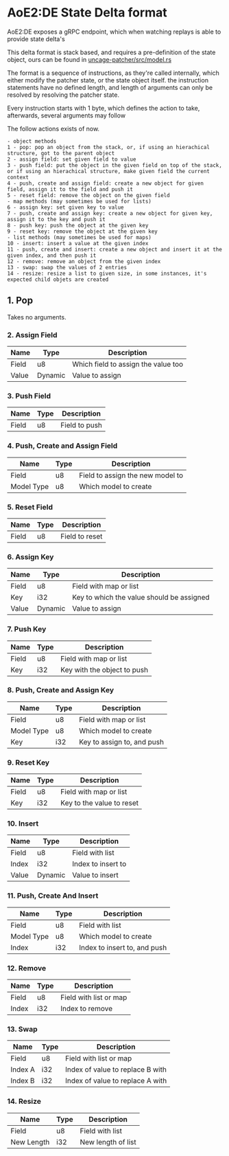 # AoE2:DE State Delta format

AoE2:DE exposes a gRPC endpoint, which when watching replays is able to provide state delta's

This delta format is stack based, and requires a pre-definition of the state object, ours can be found
in [uncage-patcher/src/model.rs](/src/model.rs)

The format is a sequence of instructions, as they're called internally, which either modify the patcher state, or the
state object itself. the instruction statements have no defined length, and length of arguments can only be resolved by
resolving the patcher state.

Every instruction starts with 1 byte, which defines the action to take, afterwards, several arguments may follow

The follow actions exists of now.

```
- object methods
1 - pop: pop an object from the stack, or, if using an hierachical structure, got to the parent object
2 - assign field: set given field to value
3 - push field: put the object in the given field on top of the stack, or if using an hierachical structure, make given field the current context
4 - push, create and assign field: create a new object for given field, assign it to the field and push it
5 - reset field: remove the object on the given field
- map methods (may sometimes be used for lists)
6 - assign key: set given key to value
7 - push, create and assign key: create a new object for given key, assign it to the key and push it
8 - push key: push the object at the given key
9 - reset key: remove the object at the given key
- list methods (may sometimes be used for maps)
10 - insert: insert a value at the given index
11 - push, create and insert: create a new object and insert it at the given index, and then push it
12 - remove: remove an object from the given index
13 - swap: swap the values of 2 entries
14 - resize: resize a list to given size, in some instances, it's expected child objets are created
```

## 1. Pop

Takes no arguments.

### 2. Assign Field

Name|Type|Description
---|---|---
Field|u8|Which field to assign the value too
Value|Dynamic|Value to assign

### 3. Push Field

Name|Type|Description
---|---|---
Field|u8|Field to push

### 4. Push, Create and Assign Field

Name|Type|Description
---|---|---
Field|u8|Field to assign the new model to
Model Type|u8|Which model to create

### 5. Reset Field

Name|Type|Description
---|---|---
Field|u8|Field to reset

### 6. Assign Key

Name|Type|Description
---|---|---
Field|u8|Field with map or list
Key|i32|Key to which the value should be assigned
Value|Dynamic|Value to assign

### 7. Push Key

Name|Type|Description
---|---|---
Field|u8|Field with map or list
Key|i32|Key with the object to push

### 8. Push, Create and Assign Key

Name|Type|Description
---|---|---
Field|u8|Field with map or list
Model Type|u8|Which model to create
Key|i32|Key to assign to, and push

### 9. Reset Key

Name|Type|Description
---|---|---
Field|u8|Field with map or list
Key|i32|Key to the value to reset

### 10. Insert

Name|Type|Description
---|---|---
Field|u8|Field with list
Index|i32|Index to insert to
Value|Dynamic|Value to insert

### 11. Push, Create And Insert

Name|Type|Description
---|---|---
Field|u8|Field with list
Model Type|u8|Which model to create
Index|i32|Index to insert to, and push

### 12. Remove

Name|Type|Description
---|---|---
Field|u8|Field with list or map
Index|i32|Index to remove

### 13. Swap

Name|Type|Description
---|---|---
Field|u8|Field with list or map
Index A|i32|Index of value to replace B with
Index B|i32|Index of value to replace A with

### 14. Resize

Name|Type|Description
---|---|---
Field|u8|Field with list
New Length|i32|New length of list
